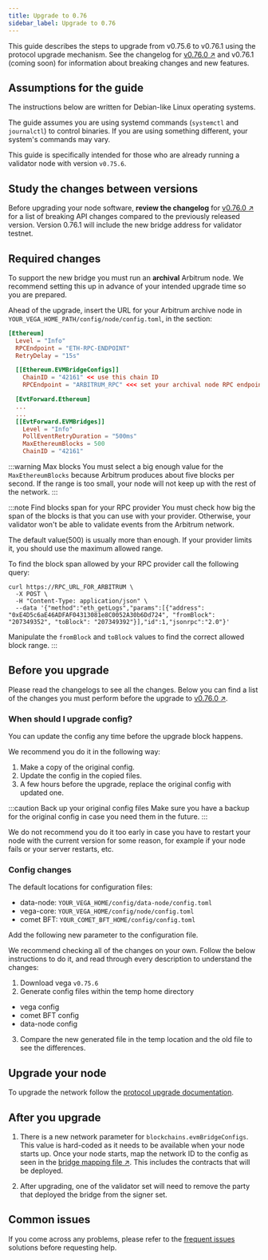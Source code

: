 ```yaml
---
title: Upgrade to 0.76
sidebar_label: Upgrade to 0.76
---
```


This guide describes the steps to upgrade from v0.75.6 to v0.76.1 using the protocol upgrade mechanism. See the changelog for  [v0.76.0 ↗](https://github.com/vegaprotocol/vega/releases/tag/v0.76.0) and v0.76.1 (coming soon) for information about breaking changes and new features.

## Assumptions for the guide
The instructions below are written for Debian-like Linux operating systems.

The guide assumes you are using systemd commands (`systemctl` and `journalctl`) to control binaries. If you are using something different, your system's commands may vary.

This guide is specifically intended for those who are already running a validator node with version `v0.75.6`.

## Study the changes between versions

Before upgrading your node software, **review the changelog** for [v0.76.0 ↗](https://github.com/vegaprotocol/vega/releases/tag/v0.76.0) for a list of breaking API changes compared to the previously released version. Version 0.76.1 will include the new bridge address for validator testnet.

## Required changes
To support the new bridge you must run an **archival** Arbitrum node. We recommend setting this up in advance of your intended upgrade time so you are prepared.

Ahead of the upgrade, insert the URL for your Arbitrum archive node in `YOUR_VEGA_HOME_PATH/config/node/config.toml`, in the section:

```toml title="YOUR_VEGA_HOME_PATH/config/node/config.toml"
[Ethereum]
  Level = "Info"
  RPCEndpoint = "ETH-RPC-ENDPOINT"
  RetryDelay = "15s"

  [[Ethereum.EVMBridgeConfigs]]
    ChainID = "42161" << use this chain ID
    RPCEndpoint = "ARBITRUM_RPC" <<< set your archival node RPC endpoint here

  [EvtForward.Ethereum]
  ...
  ...
  [[EvtForward.EVMBridges]]
    Level = "Info"
    PollEventRetryDuration = "500ms"
    MaxEthereumBlocks = 500
    ChainID = "42161"
```

:::warning Max blocks
You must select a big enough value for the `MaxEthereumBlocks` because Arbitrum produces about five blocks per second. If the range is too small, your node will not keep up with the rest of the network.
:::

:::note Find blocks span for your RPC provider
You must check how big the span of the blocks is that you can use with your provider. Otherwise, your validator won't be able to validate events from the Arbitrum network.

The default value(500) is usually more than enough. If your provider limits it, you should use the maximum allowed range. 

To find the block span allowed by your RPC provider call the following query:

```
curl https://RPC_URL_FOR_ARBITRUM \
  -X POST \
  -H "Content-Type: application/json" \
  --data '{"method":"eth_getLogs","params":[{"address": "0xE4D5c6aE46ADFAF04313081e8C0052A30b6Dd724", "fromBlock": "207349352", "toBlock": "207349392"}],"id":1,"jsonrpc":"2.0"}'
```

Manipulate the `fromBlock` and `toBlock` values to find the correct allowed block range.
:::

## Before you upgrade

Please read the changelogs to see all the changes. Below you can find a list of the changes you must perform before the upgrade to [v0.76.0 ↗](https://github.com/vegaprotocol/vega/releases/tag/v0.76.0).

### When should I upgrade config?

You can update the config any time before the upgrade block happens.

We recommend you do it in the following way:

1. Make a copy of the original config.
2. Update the config in the copied files.
3. A few hours before the upgrade, replace the original config with updated one.

:::caution Back up your original config files
Make sure you have a backup for the original config in case you need them in the future.
:::

We do not recommend you do it too early in case you have to restart your node with the current version for some reason, for example if your node fails or your server restarts, etc.

### Config changes

The default locations for configuration files:

- data-node: `YOUR_VEGA_HOME/config/data-node/config.toml`
- vega-core: `YOUR_VEGA_HOME/config/node/config.toml`
- comet BFT: `YOUR_COMET_BFT_HOME/config/config.toml`

Add the following new parameter to the configuration file.

We recommend checking all of the changes on your own. Follow the below instructions to do it, and read through every description to understand the changes:

1. Download vega `v0.75.6`
2. Generate config files within the temp home directory
  - vega config
  - comet BFT config
  - data-node config
3. Compare the new generated file in the temp location and the old file to see the differences.

## Upgrade your node
To upgrade the network follow the [protocol upgrade documentation](../how-to/upgrade-network.md).

## After you upgrade

1. There is a new network parameter for `blockchains.evmBridgeConfigs`. This value is hard-coded as it needs to be available when your node starts up.
Once your node starts, map the network ID to the config as seen in the [bridge mapping file ↗](https://github.com/vegaprotocol/vega/blob/develop/core/netparams/bridge_mapping.go). This includes the contracts that will be deployed. 

2. After upgrading, one of the validator set will need to remove the party that deployed the bridge from the signer set. 

## Common issues
If you come across any problems, please refer to the [frequent issues](../how-to/solve-frequent-issues.md) solutions before requesting help.